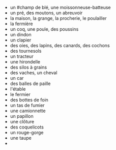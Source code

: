 - un #champ de blé, une moissonneuse-batteuse
- un pré, des moutons, un abreuvoir
- la maison, la grange, la procherie, le poulailler
- la fermière
- un coq, une poule, des poussins
- un dindon
- un clapier
- des oies, des lapins, des canards, des cochons
- des tournesols
- un tracteur
- une hirondelle
- des silos à grains
- des vaches, un cheval
- un car
- des balles de paille
- l'étable
- le fermier
- des bottes de foin
- un tas de fumier
- une camionnette
- un papillon
- une clôture
- des coquelicots
- un rouge-gorge
- une taupe
-